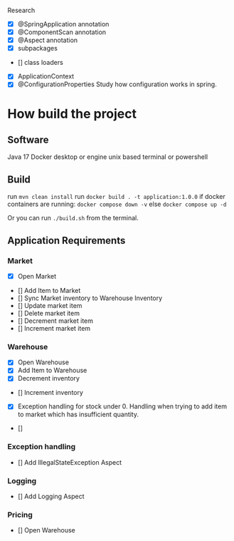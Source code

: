 Research 
- [x] @SpringApplication annotation 
- [x] @ComponentScan annotation
- [x] @Aspect annotation
- [x] subpackages 
- [] class loaders
- [x] ApplicationContext
- [x] @ConfigurationProperties
Study how configuration works in spring.

# How build the project

## Software 
Java 17 
Docker desktop or engine
unix based terminal or powershell

## Build 
run `mvn clean install`
run `docker build . -t application:1.0.0`
if docker containers are running: `docker compose down -v` 
else `docker compose up -d`

Or you can run `./build.sh` from the terminal. 

## Application Requirements

### Market 

- [x] Open Market 
- [] Add Item to Market 
- [] Sync Market inventory to Warehouse Inventory 
- [] Update market item 
- [] Delete market item 
- [] Decrement market item 
- [] Increment market item 

### Warehouse 
- [x] Open Warehouse 
- [x] Add Item to Warehouse
- [x] Decrement inventory 
- [] Increment inventory
- [x] Exception handling for stock under 0. Handling when trying to add item to market which has insufficient quantity. 
- [] 

### Exception handling 
- [] Add IllegalStateException Aspect 

### Logging
- [] Add Logging Aspect 

### Pricing 
- [] Open Warehouse 





